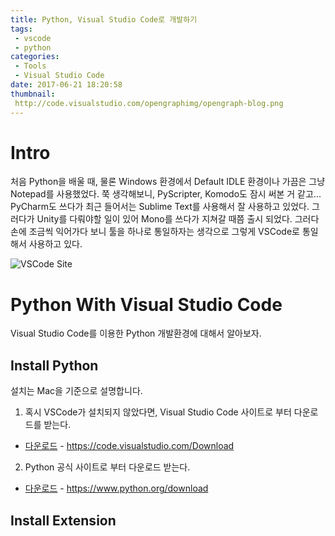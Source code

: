 ```yaml
---
title: Python, Visual Studio Code로 개발하기 
tags:
 - vscode
 - python
categories: 
 - Tools
 - Visual Studio Code
date: 2017-06-21 18:20:58
thumbnail:
 http://code.visualstudio.com/opengraphimg/opengraph-blog.png
---
```


# Intro
처음 Python을 배울 때, 물론 Windows 환경에서 Default IDLE 환경이나 가끔은 그냥 Notepad를 사용했었다. 쭉 생각해보니, PyScripter, Komodo도 잠시 써본 거 같고... PyCharm도 쓰다가 최근 들어서는 Sublime Text를 사용해서 잘 사용하고 있었다. 그러다가 Unity를 다뤄야할 일이 있어 Mono를 쓰다가 지쳐갈 때쯤 출시 되었다. 그러다 손에 조금씩 익어가다 보니 툴을 하나로 통일하자는 생각으로 그렇게 VSCode로 통일해서 사용하고 있다.

![VSCode Site](https://cloud.githubusercontent.com/assets/11839736/16642200/6624dde0-43bd-11e6-8595-c81885ba0dc2.png)

# Python With Visual Studio Code
Visual Studio Code를 이용한 Python 개발환경에 대해서 알아보자.

## Install Python
설치는 Mac을 기준으로 설명합니다.

1. 혹시 VSCode가 설치되지 않았다면, Visual Studio Code 사이트로 부터 다운로드를 받는다. 
 - [다운로드](https://code.visualstudio.com/Download) - https://code.visualstudio.com/Download

2. Python 공식 사이트로 부터 다운로드 받는다.
 - [다운로드](https://www.python.org/download) - https://www.python.org/download

## Install Extension

